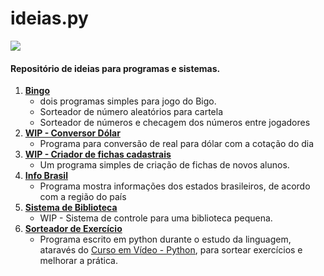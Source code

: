<h1> ideias.py</h1><img src="https://www.python.org/static/img/python-logo.png">
<h4>Repositório de ideias para programas e sistemas.</h4>
<ol>
<li><b><a href="https://github.com/thiago-muniz/ideias.py/tree/master/Bingo">Bingo</a></b>
   <ul>
   <li>dois programas simples para jogo do Bigo.</li>
   <li>Sorteador de número aleatórios para cartela</li>
   <li>Sorteador de números e checagem dos números entre jogadores</li>
     </li>
   </ul>
<li><b><a href="https://github.com/thiago-muniz/ideias.py/tree/master/Conversor_Dolar" >WIP - Conversor Dólar</a></b>
   <ul>
   <li>Programa para conversão de real para dólar com a cotação do dia </li>
     </li>
   </ul>
<li><b><a href="https://github.com/thiago-muniz/ideias.py/tree/master/Criador%20de%20fichas%20cadastrais">WIP - Criador de fichas cadastrais</a></b>
   <ul>
   <li>Um programa simples de criação de fichas de novos alunos.</li>
     </li>
   </ul>
<li><b><a href="https://github.com/thiago-muniz/ideias.py/tree/master/Info_Brasil">Info Brasil</a></b>
   <ul>
   <li>Programa mostra informações dos estados brasileiros, de acordo com a região do país</li>
     </li>
   </ul> 
<li><b><a href="https://github.com/thiago-muniz/ideias.py/tree/master/Sistema%20de%20Biblioteca">Sistema de Biblioteca</a></b>
   <ul>
   <li>WIP - Sistema de controle para uma biblioteca pequena.</li>
     </li>
   </ul> 
<li><b><a href="https://github.com/thiago-muniz/ideias.py/tree/master/Sorteador%20de%20Exerc%C3%ADcios">Sorteador de Exercício</a></b>
  <ul>
  <li>Programa escrito em python durante o estudo da linguagem, ataravés do <a href="https://www.youtube.com/playlist?list=PLHz_AreHm4dlKP6QQCekuIPky1CiwmdI6">Curso em Vídeo - Python</a>, para sortear exercícios e melhorar a prática.</li>
    </li>
  </ul>
</ol>
